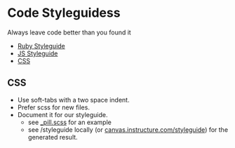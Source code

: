 # Code Styleguidess
Always leave code better than you found it

- [Ruby Styleguide](ruby-styleguide)
- [JS Styleguide](js-styleguide)
- [CSS](#CSS)

## CSS

* Use soft-tabs with a two space indent.
* Prefer scss for new files.
* Document it for our styleguide.
  * see [_pill.scss](https://github.com/instructure/canvas-lms/blob/stable/app/stylesheets/components/_pill.scss) for an example
  * see /styleguide locally (or [canvas.instructure.com/styleguide](https://canvas.instructure.com/styleguide)) for the generated result.
